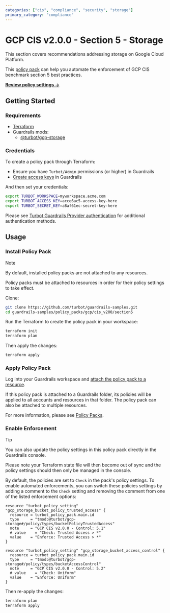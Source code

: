 ```yaml
---
categories: ["cis", "compliance", "security", "storage"]
primary_category: "compliance"
---
```


# GCP CIS v2.0.0 - Section 5 - Storage

This section covers recommendations addressing storage on Google Cloud Platform.

This [policy pack](https://turbot.com/guardrails/docs/concepts/policy-packs) can help you automate the enforcement of GCP CIS benchmark section 5 best practices.

**[Review policy settings →](https://hub.guardrails.turbot.com/policy-packs/gcp_cis_v200_section5/settings)**

## Getting Started

### Requirements

- [Terraform](https://developer.hashicorp.com/terraform/install)
- Guardrails mods:
  - [@turbot/gcp-storage](https://hub.guardrails.turbot.com/mods/gcp/mods/gcp-storage)

### Credentials

To create a policy pack through Terraform:

- Ensure you have `Turbot/Admin` permissions (or higher) in Guardrails
- [Create access keys](https://turbot.com/guardrails/docs/guides/iam/access-keys#generate-a-new-guardrails-api-access-key) in Guardrails

And then set your credentials:

```sh
export TURBOT_WORKSPACE=myworkspace.acme.com
export TURBOT_ACCESS_KEY=acce6ac5-access-key-here
export TURBOT_SECRET_KEY=a8af61ec-secret-key-here
```

Please see [Turbot Guardrails Provider authentication](https://registry.terraform.io/providers/turbot/turbot/latest/docs#authentication) for additional authentication methods.

## Usage

### Install Policy Pack

> [!NOTE]
> By default, installed policy packs are not attached to any resources.
>
> Policy packs must be attached to resources in order for their policy settings to take effect.

Clone:

```sh
git clone https://github.com/turbot/guardrails-samples.git
cd guardrails-samples/policy_packs/gcp/cis_v200/section5
```

Run the Terraform to create the policy pack in your workspace:

```sh
terraform init
terraform plan
```

Then apply the changes:

```sh
terraform apply
```

### Apply Policy Pack

Log into your Guardrails workspace and [attach the policy pack to a resource](https://turbot.com/guardrails/docs/guides/policy-packs#attach-a-policy-pack-to-a-resource).

If this policy pack is attached to a Guardrails folder, its policies will be applied to all accounts and resources in that folder. The policy pack can also be attached to multiple resources.

For more information, please see [Policy Packs](https://turbot.com/guardrails/docs/concepts/policy-packs).

### Enable Enforcement

> [!TIP]
> You can also update the policy settings in this policy pack directly in the Guardrails console.
>
> Please note your Terraform state file will then become out of sync and the policy settings should then only be managed in the console.

By default, the policies are set to `Check` in the pack's policy settings. To enable automated enforcements, you can switch these policies settings by adding a comment to the `Check` setting and removing the comment from one of the listed enforcement options:

```hcl
resource "turbot_policy_setting" "gcp_storage_bucket_policy_trusted_access" {
  resource = turbot_policy_pack.main.id
  type     = "tmod:@turbot/gcp-storage#/policy/types/bucketPolicyTrustedAccess"
  note     = "GCP CIS v2.0.0 - Control: 5.1"
  # value    = "Check: Trusted Access > *"
  value    = "Enforce: Trusted Access > *"
}

resource "turbot_policy_setting" "gcp_storage_bucket_access_control" {
  resource = turbot_policy_pack.main.id
  type     = "tmod:@turbot/gcp-storage#/policy/types/bucketAccessControl"
  note     = "GCP CIS v2.0.0 - Control: 5.2"
  # value    = "Check: Uniform"
  value    = "Enforce: Uniform"
}
```

Then re-apply the changes:

```sh
terraform plan
terraform apply
```
